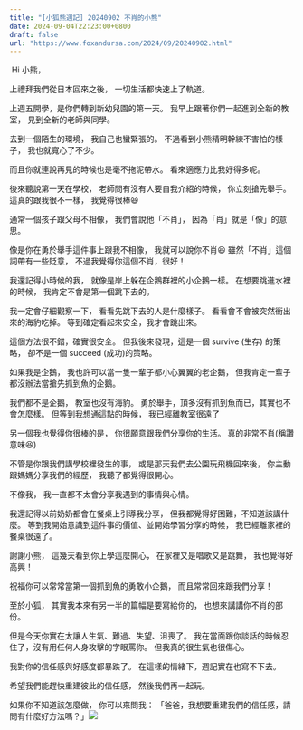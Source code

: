 ```yaml
---
title: "[小狐熊週記] 20240902 不肖的小熊"
date: 2024-09-04T22:23:00+0800
draft: false
url: "https://www.foxandursa.com/2024/09/20240902.html"
---
```


 Hi 小熊，

上禮拜我們從日本回來之後， 
一切生活都快速上了軌道。 

上週五開學，是你們轉到新幼兒園的第一天。 
我早上跟著你們一起進到全新的教室， 
見到全新的老師與同學。 

去到一個陌生的環境， 
我自己也蠻緊張的。 
不過看到小熊精明幹練不害怕的樣子， 
我也就寬心了不少。 

而且你就連說再見的時候也是毫不拖泥帶水。 
看來適應力比我好得多呢。 

後來聽說第一天在學校， 
老師問有沒有人要自我介紹的時候， 
你立刻搶先舉手。 
這真的跟我很不一樣， 
我覺得很棒😆 

通常一個孩子跟父母不相像， 
我們會說他「不肖」， 
因為「肖」就是「像」的意思。 

像是你在勇於舉手這件事上跟我不相像， 
我就可以說你不肖😆
雖然「不肖」這個詞帶有一些貶意， 
不過我覺得你這個不肖，很好！ 

我還記得小時候的我， 
就像是岸上躲在企鵝群裡的小企鵝一樣。 
在想要跳進水裡的時候， 
我肯定不會是第一個跳下去的。 

我一定會仔細觀察一下， 
看看先跳下去的人是什麼樣子。 
看看會不會被突然衝出來的海豹吃掉。 
等到確定看起來安全，我才會跳出來。 

這個方法很不錯，確實很安全。 
但我後來發現，這是一個 survive (生存) 的策略， 
卻不是一個 succeed (成功)的策略。 

如果我是企鵝， 
我也許可以當一隻一輩子都小心翼翼的老企鵝， 
但我肯定一輩子都沒辦法當搶先抓到魚的企鵝。 

我們都不是企鵝， 
教室也沒有海豹。 
勇於舉手，頂多沒有抓到魚而已，其實也不會怎麼樣。 
但等到我想通這點的時候， 
我已經離教室很遠了 

另一個我也覺得你很棒的是， 
你很願意跟我們分享你的生活。 
真的非常不肖(稱讚意味😆) 

不管是你跟我們講學校裡發生的事， 
或是那天我們去公園玩飛機回來後， 
你主動跟媽媽分享我們的經歷， 
我聽了都覺得很開心。 

不像我， 
我一直都不太會分享我遇到的事情與心情。 

我還記得以前奶奶都會在餐桌上引導我分享， 
但我都覺得好困難，不知道該講什麼。 
等到我開始意識到這件事的價值、並開始學習分享的時候， 
我已經離家裡的餐桌很遠了。 

謝謝小熊， 
這幾天看到你上學這麼開心， 
在家裡又是唱歌又是跳舞， 
我也覺得好高興！ 

祝福你可以常常當第一個抓到魚的勇敢小企鵝， 
而且常常回來跟我們分享！ 


至於小狐， 
其實我本來有另一半的篇幅是要寫給你的， 
也想來講講你不肖的部份。 

但是今天你實在太讓人生氣、難過、失望、沮喪了。 
我在當面跟你談話的時候忍住了，沒有用任何人身攻擊的字眼罵你。 
但我真的很生氣也很傷心。 

我對你的信任感與好感度都暴跌了。 
在這樣的情緒下，週記實在也寫不下去。 

希望我們能趕快重建彼此的信任感， 
然後我們再一起玩。

如果你不知道該怎麼做，
你可以來問我：
「爸爸，我想要重建我們的信任感，請問有什麼好方法嗎？」![]($https://blogger.googleusercontent.com/img/a/AVvXsEgZlk2lH-Gf4EW4pvehkPaogveuZHVHumEf0Lf_-f0Ni0MhXr4BNJi_5zKpld9_BSiD5-H45bM4Fbu4OHpyuNlk7IpMVcMTvJ07MMGndyvrr0R3kjNuQD9tlCQ1I9VkJptePsYG_sTaO4FV2LgxFS5YC75Elwt3Mn4XO1RZL2BsYAwUK8mK5Oo3437OTIM)




